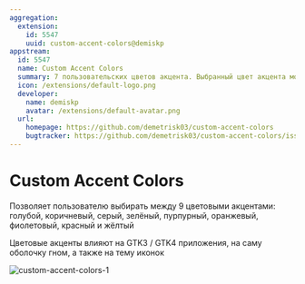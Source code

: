 ```yaml
---
aggregation:
  extension:
    id: 5547
    uuid: custom-accent-colors@demiskp
appstream:
  id: 5547
  name: Custom Accent Colors
  summary: 7 пользовательских цветов акцента. Выбранный цвет акцента может быть применен к приложениям GTK4/GTK3 и Gnome Shell.
  icon: /extensions/default-logo.png
  developer:
    name: demiskp
    avatar: /extensions/default-avatar.png
  url:
    homepage: https://github.com/demetrisk03/custom-accent-colors
    bugtracker: https://github.com/demetrisk03/custom-accent-colors/issues
---
```


# Custom Accent Colors

Позволяет пользователю выбирать между 9 цветовыми акцентами: голубой, коричневый, серый, зелёный, пурпурный, оранжевый, фиолетовый, красный и жёлтый

Цветовые акценты влияют на GTK3 / GTK4 приложения, на саму оболочку гном, а также на тему иконок

![custom-accent-colors-1](/extensions/custom-accent-colors/custom-accent-colors-1.png)

<!--@include: ./parts/show-install-steps.md-->
